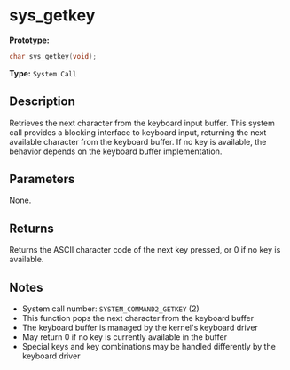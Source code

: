 sys_getkey
==========

**Prototype:**

```c
char sys_getkey(void);
```

**Type:** `System Call`

Description
-----------

Retrieves the next character from the keyboard input buffer. This system call provides a blocking interface to keyboard input, returning the next available character from the keyboard buffer. If no key is available, the behavior depends on the keyboard buffer implementation.

Parameters
----------

None.

Returns
-------

Returns the ASCII character code of the next key pressed, or 0 if no key is available.

Notes
-----

- System call number: `SYSTEM_COMMAND2_GETKEY` (2)
- This function pops the next character from the keyboard buffer
- The keyboard buffer is managed by the kernel's keyboard driver
- May return 0 if no key is currently available in the buffer
- Special keys and key combinations may be handled differently by the keyboard driver
